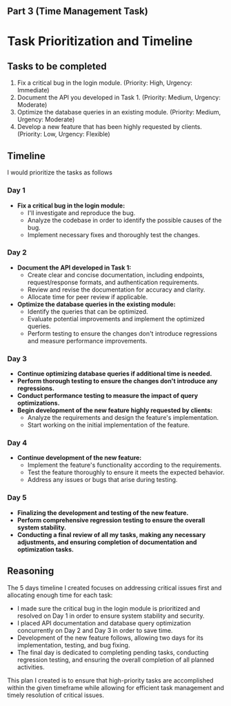 

## Part 3 (Time Management Task)

# Task Prioritization and Timeline

## Tasks to be completed

1. Fix a critical bug in the login module. (Priority: High, Urgency: Immediate)
2. Document the API you developed in Task 1. (Priority: Medium, Urgency: Moderate)
3. Optimize the database queries in an existing module. (Priority: Medium, Urgency: Moderate)
4. Develop a new feature that has been highly requested by clients. (Priority: Low, Urgency: Flexible)

## Timeline

I would prioritize the tasks as follows
### Day 1

- **Fix a critical bug in the login module:**
  - I'll investigate and reproduce the bug.
  - Analyze the codebase in order to identify the possible causes of the bug.
  - Implement necessary fixes and thoroughly test the changes.

### Day 2

- **Document the API developed in Task 1:**
  - Create clear and concise documentation, including endpoints, request/response formats, and authentication requirements.
  - Review and revise the documentation for accuracy and clarity.
  - Allocate time for peer review if applicable.
- **Optimize the database queries in the existing module:**
  - Identify the queries that can be optimized.
  - Evaluate potential improvements and implement the optimized queries.
  - Perform testing to ensure the changes don't introduce regressions and measure performance improvements.

### Day 3

- **Continue optimizing database queries if additional time is needed.**
- **Perform thorough testing to ensure the changes don't introduce any regressions.**
- **Conduct performance testing to measure the impact of query optimizations.**
- **Begin development of the new feature highly requested by clients:**
  - Analyze the requirements and design the feature's implementation.
  - Start working on the initial implementation of the feature.

### Day 4

- **Continue development of the new feature:**
  - Implement the feature's functionality according to the requirements.
  - Test the feature thoroughly to ensure it meets the expected behavior.
  - Address any issues or bugs that arise during testing.

### Day 5

- **Finalizing the development and testing of the new feature.**
- **Perform comprehensive regression testing to ensure the overall system stability.**
- **Conducting a final review of all my tasks, making any necessary adjustments, and ensuring completion of documentation and optimization tasks.**

## Reasoning

The 5 days timeline I created focuses on addressing critical issues first and allocating enough time for each task:

- I made sure the  critical bug in the login module is prioritized and resolved on Day 1 in order to ensure system stability and security.
- I placed API documentation and database query optimization concurrently on Day 2 and Day 3 in order to save time.
- Development of the new feature follows, allowing two days for its implementation, testing, and bug fixing.
- The final day is dedicated to completing pending tasks, conducting regression testing, and ensuring the overall completion of all planned activities.

This plan I created is to ensure that high-priority tasks are accomplished within the given timeframe while allowing for efficient task management and timely resolution of critical issues.

